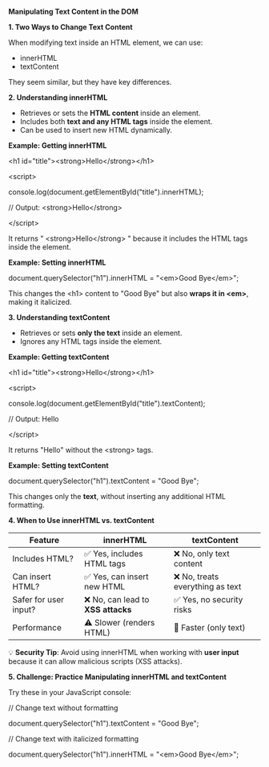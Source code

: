 **Manipulating Text Content in the DOM**

**1\. Two Ways to Change Text Content**

When modifying text inside an HTML element, we can use:

- innerHTML
- textContent

They seem similar, but they have key differences.

**2\. Understanding innerHTML**

- Retrieves or sets the **HTML content** inside an element.
- Includes both **text and any HTML tags** inside the element.
- Can be used to insert new HTML dynamically.

**Example: Getting innerHTML**

&lt;h1 id="title"&gt;&lt;strong&gt;Hello&lt;/strong&gt;&lt;/h1&gt;

&lt;script&gt;

console.log(document.getElementById("title").innerHTML);

// Output: &lt;strong&gt;Hello&lt;/strong&gt;

&lt;/script&gt;

It returns " &lt;strong&gt;Hello&lt;/strong&gt; " because it includes the HTML tags inside the element.

**Example: Setting innerHTML**

document.querySelector("h1").innerHTML = "&lt;em&gt;Good Bye&lt;/em&gt;";

This changes the &lt;h1&gt; content to "Good Bye" but also **wraps it in &lt;em&gt;**, making it italicized.

**3\. Understanding textContent**

- Retrieves or sets **only the text** inside an element.
- Ignores any HTML tags inside the element.

**Example: Getting textContent**

&lt;h1 id="title"&gt;&lt;strong&gt;Hello&lt;/strong&gt;&lt;/h1&gt;

&lt;script&gt;

console.log(document.getElementById("title").textContent);

// Output: Hello

&lt;/script&gt;

It returns "Hello" without the &lt;strong&gt; tags.

**Example: Setting textContent**

document.querySelector("h1").textContent = "Good Bye";

This changes only the **text**, without inserting any additional HTML formatting.

**4\. When to Use innerHTML vs. textContent**

| **Feature** | **innerHTML** | **textContent** |
| --- | --- | --- |
| Includes HTML? | ✅ Yes, includes HTML tags | ❌ No, only text content |
| Can insert HTML? | ✅ Yes, can insert new HTML | ❌ No, treats everything as text |
| Safer for user input? | ❌ No, can lead to **XSS attacks** | ✅ Yes, no security risks |
| Performance | ⚠️ Slower (renders HTML) | 🚀 Faster (only text) |

💡 **Security Tip**: Avoid using innerHTML when working with **user input** because it can allow malicious scripts (XSS attacks).

**5\. Challenge: Practice Manipulating innerHTML and textContent**

Try these in your JavaScript console:

// Change text without formatting

document.querySelector("h1").textContent = "Good Bye";

// Change text with italicized formatting

document.querySelector("h1").innerHTML = "&lt;em&gt;Good Bye&lt;/em&gt;";

